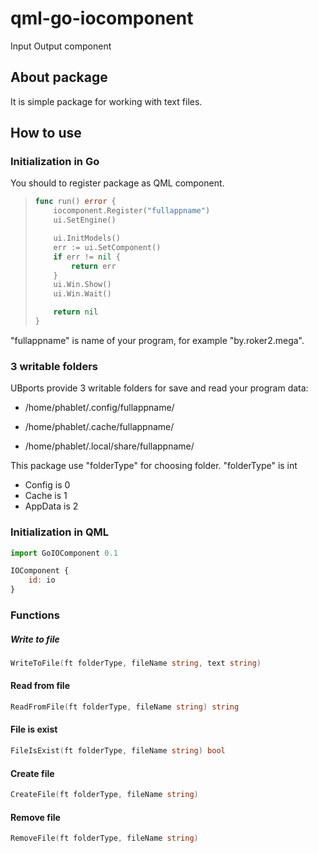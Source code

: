 # qml-go-iocomponent

Input Output component 

## About package

It is simple package for working with text files.

## How to use

### Initialization in Go

You should to register package as QML component.

> ```go
> func run() error {
>     iocomponent.Register("fullappname")
>     ui.SetEngine()
>
>     ui.InitModels()
>     err := ui.SetComponent()
>     if err != nil {
>         return err
>     }
>     ui.Win.Show()
>     ui.Win.Wait()
>
>     return nil
> }
> ```

"fullappname" is name of your program, for example "by.roker2.mega".

### 3 writable folders

UBports provide 3 writable folders for save and read your program data:

- /home/phablet/.config/fullappname/

- /home/phablet/.cache/fullappname/

- /home/phablet/.local/share/fullappname/

This package use "folderType" for choosing folder. "folderType" is int

- Config is 0
- Cache is 1
- AppData is 2

### Initialization in QML

```javascript
import GoIOComponent 0.1

IOComponent {
    id: io
}
```

### Functions

##### Write to file

```go
WriteToFile(ft folderType, fileName string, text string)
```

#### Read from file

```go
ReadFromFile(ft folderType, fileName string) string
```

#### File is exist

```go
FileIsExist(ft folderType, fileName string) bool
```

#### Create file

```go
CreateFile(ft folderType, fileName string)
```

#### Remove file

```go
RemoveFile(ft folderType, fileName string)
```

